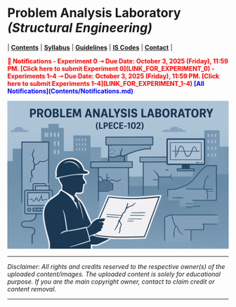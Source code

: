 # Problem Analysis Laboratory _(Structural Engineering)_

| **[Contents](Contents/Content.md)** | **[Syllabus](Contents/Syllabus.md)** | **[Guidelines](Contents/Guidelines.md)** | **[IS Codes](Contents/Codes.md)** | **[Contact](Contents/Contact.md)** | 

<span style="color:red; font-weight:bold; animation: blinker 1s linear infinite;">
🚨 Notifications  
</span>

<span style="color:red; font-weight:bold; animation: blinker 1s linear infinite;"> 
- Experiment 0 ➝ Due Date: October 3, 2025 (Friday), 11:59 PM. [Click here to submit Experiment 0](LINK_FOR_EXPERIMENT_0)  
</span>

<span style="color:red; font-weight:bold; animation: blinker 1s linear infinite;"> 
- Experiments 1–4 ➝ Due Date: October 3, 2025 (Friday), 11:59 PM. [Click here to submit Experiments 1–4](LINK_FOR_EXPERIMENT_1-4)  
</span>


<style>
@keyframes blinker {
  50% { opacity: 0; }
}
</style>



<style>
@keyframes blinker {
  50% { opacity: 0; }
}
</style>  

<span style="color:blue; font-weight:bold;">
  <span class="flash">[All Notifications](Contents/Notifications.md)</span>
</span>

![PAL](Contents/Images/PAL.png)

---

*Disclaimer: All rights and credits reserved to the respective owner(s) of the uploaded content/images. The uploaded content is solely for educational purpose. If you are the main copyright owner, contact to claim credit or content removal.*

---
